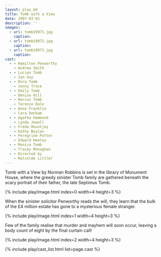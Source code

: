 ```yaml
---
layout: play_md
title: Tomb with a View
date: 1997-03-01
description: ''
images:
  - url: tomb19971.jpg
    caption:
  - url: tomb19972.jpg
    caption:
  - url: tomb19973.jpg
    caption:
cast:
  - - Hamilton Penworthy
    - Andrew Smith
  - - Lucien Tomb
    - Ian Guy
  - - Dora Tomb
    - Jenny Trace
  - - Emily Tomb
    - Denise Hill
  - - Marcus Tomb
    - Terence Dale
  - - Anne Franklin
    - Cara Denham
  - - Agatha Hammond
    - Lynda Jewell
  - - Freda Mountjoy
    - Kathy Boylan
  - - Peregrine Potter
    - Edward Heeley
  - - Monica Tomb
    - Tracey Monaghan
  - - Directed by
    - Malcolme Littler
---
```


Tomb with a View by Norman Robbins is set in the library of Monument House, where the greedy sinister Tomb family are gathered beneath the scary portrait of their father, the late Septimus Tomb.

{% include play/image.html index=0 width=4 height=3 %}

When the sinister solicitor Penworthy reads the will, they learn that the bulk of the £4 million estate has gone to a mysterious female stranger.

{% include play/image.html index=1 width=4 height=3 %}

Few of the family realise that murder and mayhem will soon occur, leaving a body count of eight by the final curtain call!

{% include play/image.html index=2 width=4 height=3 %}

{% include play/cast_list.html list=page.cast %}
